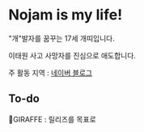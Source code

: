 # Nojam is my life!
"개"발자를 꿈꾸는 17세 개띠입니다.  
  
이태원 사고 사망자를 진심으로 애도합니다.  
  
주 활동 지역 : [네이버 블로그](https://blog.naver.com/tvasuper)
## To-do
🎪GIRAFFE : 릴리즈를 목표로
